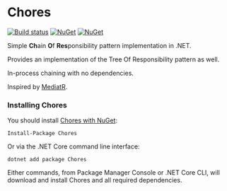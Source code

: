 Chores
=======
[![Build status](https://ci.appveyor.com/api/projects/status/gnjs2mieub495pav/branch/master?svg=true)](https://ci.appveyor.com/project/pratikpanda/chores/branch/master)
[![NuGet](https://img.shields.io/nuget/dt/chorus.svg)](https://www.nuget.org/packages/chorus) 
[![NuGet](https://img.shields.io/nuget/vpre/chorus.svg)](https://www.nuget.org/packages/chorus)

Simple **Ch**ain **O**f **Res**ponsibility pattern implementation in .NET. 

Provides an implementation of the Tree Of Responsibility pattern as well.

In-process chaining with no dependencies.

Inspired by [MediatR](https://github.com/jbogard/MediatR).

### Installing Chores

You should install [Chores with NuGet](https://www.nuget.org/packages/Chores):

    Install-Package Chores
    
Or via the .NET Core command line interface:

    dotnet add package Chores

Either commands, from Package Manager Console or .NET Core CLI, will download and install Chores and all required dependencies.
